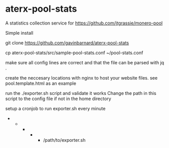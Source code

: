 # aterx-pool-stats
A statistics collection service for https://github.com/jtgrassie/monero-pool

Simple install

git clone https://github.com/gavinbarnard/aterx-pool-stats

cp aterx-pool-stats/src/sample-pool-stats.conf ~/pool-stats.conf

make sure all config lines are correct and that the file can be parsed with jq .

create the neccesary locations with nginx to host your website files.
see pool.template.html as an example

run the ./exporter.sh script and validate it works
Change the path in this script to the config file if not
in the home directory

setup a cronjob to run exporter.sh every minute

* * * * * /path/to/exporter.sh